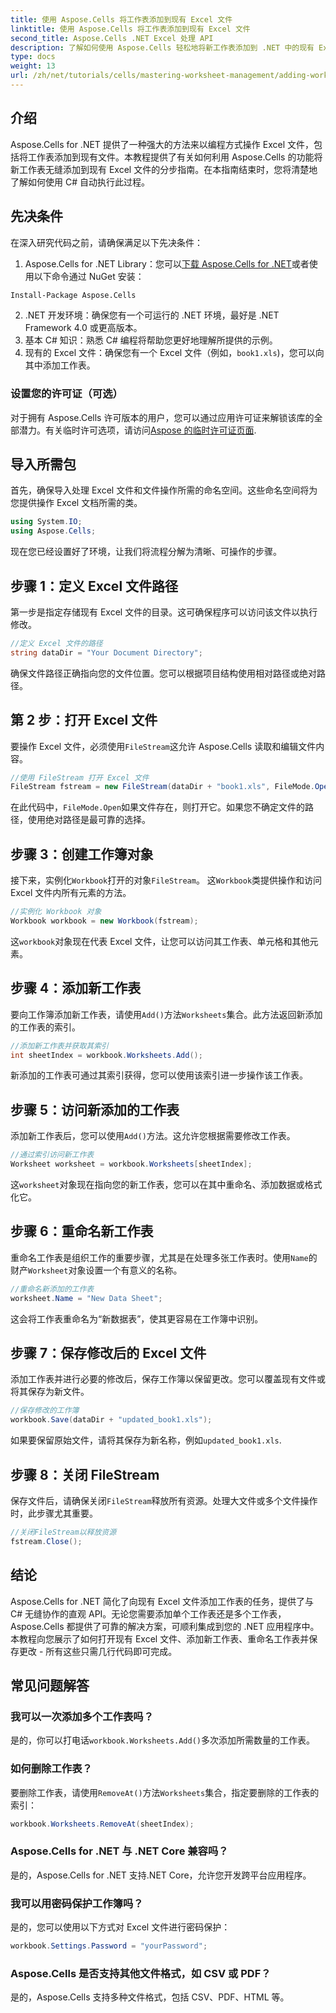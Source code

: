```yaml
---
title: 使用 Aspose.Cells 将工作表添加到现有 Excel 文件
linktitle: 使用 Aspose.Cells 将工作表添加到现有 Excel 文件
second_title: Aspose.Cells .NET Excel 处理 API
description: 了解如何使用 Aspose.Cells 轻松地将新工作表添加到 .NET 中的现有 Excel 文件中。本分步指南涵盖了从设置环境到保存修改后的 Excel 文件的所有内容。
type: docs
weight: 13
url: /zh/net/tutorials/cells/mastering-worksheet-management/adding-worksheets-to-existing-excel-file/
---
```

## 介绍

Aspose.Cells for .NET 提供了一种强大的方法来以编程方式操作 Excel 文件，包括将工作表添加到现有文件。本教程提供了有关如何利用 Aspose.Cells 的功能将新工作表无缝添加到现有 Excel 文件的分步指南。在本指南结束时，您将清楚地了解如何使用 C# 自动执行此过程。

## 先决条件

在深入研究代码之前，请确保满足以下先决条件：

1.  Aspose.Cells for .NET Library：您可以[下载 Aspose.Cells for .NET](https://releases.aspose.com/cells/net/)或者使用以下命令通过 NuGet 安装：
   ```bash
   Install-Package Aspose.Cells
   ```
2. .NET 开发环境：确保您有一个可运行的 .NET 环境，最好是 .NET Framework 4.0 或更高版本。
3. 基本 C# 知识：熟悉 C# 编程将帮助您更好地理解所提供的示例。
4. 现有的 Excel 文件：确保您有一个 Excel 文件（例如，`book1.xls`)，您可以向其中添加工作表。

### 设置您的许可证（可选）

对于拥有 Aspose.Cells 许可版本的用户，您可以通过应用许可证来解锁该库的全部潜力。有关临时许可选项，请访问[Aspose 的临时许可证页面](https://purchase.aspose.com/temporary-license/).

## 导入所需包

首先，确保导入处理 Excel 文件和文件操作所需的命名空间。这些命名空间将为您提供操作 Excel 文档所需的类。

```csharp
using System.IO;
using Aspose.Cells;
```

现在您已经设置好了环境，让我们将流程分解为清晰、可操作的步骤。

## 步骤 1：定义 Excel 文件路径

第一步是指定存储现有 Excel 文件的目录。这可确保程序可以访问该文件以执行修改。

```csharp
//定义 Excel 文件的路径
string dataDir = "Your Document Directory";
```

确保文件路径正确指向您的文件位置。您可以根据项目结构使用相对路径或绝对路径。

## 第 2 步：打开 Excel 文件

要操作 Excel 文件，必须使用`FileStream`这允许 Aspose.Cells 读取和编辑文件内容。

```csharp
//使用 FileStream 打开 Excel 文件
FileStream fstream = new FileStream(dataDir + "book1.xls", FileMode.Open);
```

在此代码中，`FileMode.Open`如果文件存在，则打开它。如果您不确定文件的路径，使用绝对路径是最可靠的选择。

## 步骤 3：创建工作簿对象

接下来，实例化`Workbook`打开的对象`FileStream`。 这`Workbook`类提供操作和访问 Excel 文件内所有元素的方法。

```csharp
//实例化 Workbook 对象
Workbook workbook = new Workbook(fstream);
```

这`workbook`对象现在代表 Excel 文件，让您可以访问其工作表、单元格和其他元素。

## 步骤 4：添加新工作表

要向工作簿添加新工作表，请使用`Add()`方法`Worksheets`集合。此方法返回新添加的工作表的索引。

```csharp
//添加新工作表并获取其索引
int sheetIndex = workbook.Worksheets.Add();
```

新添加的工作表可通过其索引获得，您可以使用该索引进一步操作该工作表。

## 步骤 5：访问新添加的工作表

添加新工作表后，您可以使用`Add()`方法。这允许您根据需要修改工作表。

```csharp
//通过索引访问新工作表
Worksheet worksheet = workbook.Worksheets[sheetIndex];
```

这`worksheet`对象现在指向您的新工作表，您可以在其中重命名、添加数据或格式化它。

## 步骤 6：重命名新工作表

重命名工作表是组织工作的重要步骤，尤其是在处理多张工作表时。使用`Name`的财产`Worksheet`对象设置一个有意义的名称。

```csharp
//重命名新添加的工作表
worksheet.Name = "New Data Sheet";
```

这会将工作表重命名为“新数据表”，使其更容易在工作簿中识别。

## 步骤 7：保存修改后的 Excel 文件

添加工作表并进行必要的修改后，保存工作簿以保留更改。您可以覆盖现有文件或将其保存为新文件。

```csharp
//保存修改的工作簿
workbook.Save(dataDir + "updated_book1.xls");
```

如果要保留原始文件，请将其保存为新名称，例如`updated_book1.xls`.

## 步骤 8：关闭 FileStream

保存文件后，请确保关闭`FileStream`释放所有资源。处理大文件或多个文件操作时，此步骤尤其重要。

```csharp
//关闭FileStream以释放资源
fstream.Close();
```

## 结论

Aspose.Cells for .NET 简化了向现有 Excel 文件添加工作表的任务，提供了与 C# 无缝协作的直观 API。无论您需要添加单个工作表还是多个工作表，Aspose.Cells 都提供了可靠的解决方案，可顺利集成到您的 .NET 应用程序中。本教程向您展示了如何打开现有 Excel 文件、添加新工作表、重命名工作表并保存更改 - 所有这些只需几行代码即可完成。

## 常见问题解答

### 我可以一次添加多个工作表吗？

是的，你可以打电话`workbook.Worksheets.Add()`多次添加所需数量的工作表。

### 如何删除工作表？

要删除工作表，请使用`RemoveAt()`方法`Worksheets`集合，指定要删除的工作表的索引：
```csharp
workbook.Worksheets.RemoveAt(sheetIndex);
```

### Aspose.Cells for .NET 与 .NET Core 兼容吗？

是的，Aspose.Cells for .NET 支持.NET Core，允许您开发跨平台应用程序。

### 我可以用密码保护工作簿吗？

是的，您可以使用以下方式对 Excel 文件进行密码保护：
```csharp
workbook.Settings.Password = "yourPassword";
```

### Aspose.Cells 是否支持其他文件格式，如 CSV 或 PDF？
是的，Aspose.Cells 支持多种文件格式，包括 CSV、PDF、HTML 等。